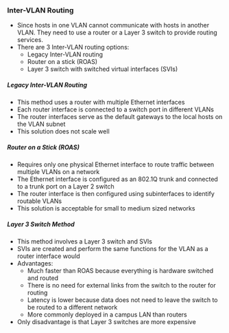 ### Inter-VLAN Routing
- Since hosts in one VLAN cannot communicate with hosts in another VLAN. They need to use a router or a Layer 3 switch to provide routing services.
- There are 3 Inter-VLAN routing options:
    - Legacy Inter-VLAN routing 
    - Router on a stick (ROAS)
    - Layer 3 switch with switched virtual interfaces (SVIs)

##### Legacy Inter-VLAN Routing
- This method uses a router with multiple Ethernet interfaces
- Each router interface is connected to a switch port in different VLANs
- The router interfaces serve as the default gateways to the local hosts on the VLAN subnet 
- This solution does not scale well 

##### Router on a Stick (ROAS)
- Requires only one physical Ethernet interface to route traffic between multiple VLANs on a network
- The Ethernet interface is configured as an 802.1Q trunk and connected to a trunk port on a Layer 2 switch 
- The router interface is then configured using subinterfaces to identify routable VLANs
- This solution is acceptable for small to medium sized networks

##### Layer 3 Switch Method
- This method involves a Layer 3 switch and SVIs 
- SVIs are created and perform the same functions for the VLAN as a router interface would
- Advantages:
    - Much faster than ROAS because everything is hardware switched and routed 
    - There is no need for external links from the switch to the router for routing 
    - Latency is lower because data does not need to leave the switch to be routed to a different network
    - More commonly deployed in a campus LAN than routers 
- Only disadvantage is that Layer 3 switches are more expensive 
